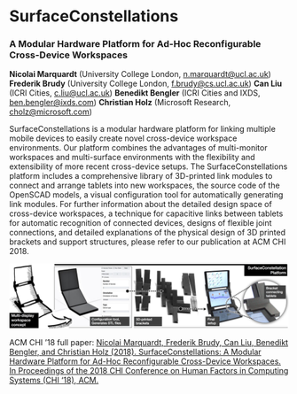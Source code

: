 # SurfaceConstellations
### A Modular Hardware Platform for  Ad-Hoc Reconfigurable Cross-Device Workspaces

__Nicolai Marquardt__ (University College London, n.marquardt@ucl.ac.uk)
__Frederik Brudy__ (University College London, f.brudy@cs.ucl.ac.uk)
__Can Liu__ (ICRI Cities, c.liu@ucl.ac.uk)
__Benedikt Bengler__ (ICRI Cities and IXDS, ben.bengler@ixds.com)
__Christian Holz__ (Microsoft Research, cholz@microsoft.com)


SurfaceConstellations is a modular hardware platform for linking multiple mobile devices to easily create novel cross-device workspace environments. Our platform combines the advantages of multi-monitor workspaces and multi-surface environments with the flexibility and extensibility of more recent cross-device setups. The SurfaceConstellations platform includes a comprehensive library of 3D-printed link modules to connect and arrange tablets into new workspaces, the source code of the OpenSCAD models, a visual configuration tool for automatically generating link modules. For further information about the detailed design space of cross-device workspaces, a technique for capacitive links between tablets for automatic recognition of connected devices, designs of flexible joint connections, and detailed explanations of the physical design of 3D printed brackets and support structures, please refer to our publication at ACM CHI 2018.

![SurfaceConstellations platform](/images/surfaceconstellations.jpg?raw=true "SurfaceConstellations platform")


ACM CHI ’18 full paper: 
[Nicolai Marquardt, Frederik Brudy, Can Liu, Benedikt Bengler, and Christian Holz (2018). SurfaceConstellations: A Modular Hardware Platform for Ad-Hoc Reconfigurable Cross-Device Workspaces. In Proceedings of the 2018 CHI Conference on Human Factors in Computing Systems (CHI ‘18), ACM.](https://uclic.ucl.ac.uk/content/4-publications/0-surfaceconstellations-a-modular-1549478-1/surfaceconstellations-acm-chi-2018.pdf)



